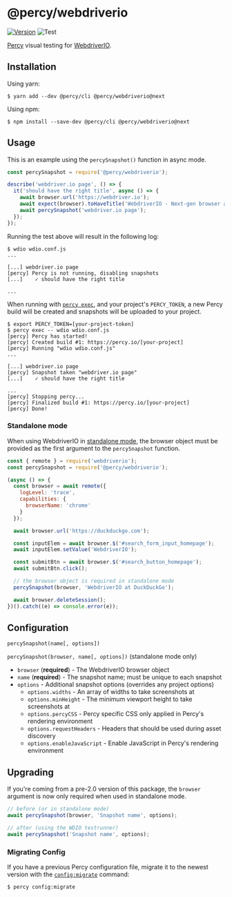 # @percy/webdriverio

[![Version](https://img.shields.io/npm/v/@percy/webdriverio.svg)](https://www.npmjs.com/package/@percy/webdriverio)
![Test](https://github.com/percy/percy-webdriverio/workflows/Test/badge.svg)

[Percy](https://percy.io) visual testing for [WebdriverIO](http://webdriver.io/).

## Installation

Using yarn:

```sh-session
$ yarn add --dev @percy/cli @percy/webdriverio@next
```

Using npm:

```sh-session
$ npm install --save-dev @percy/cli @percy/webdriverio@next
```
## Usage

This is an example using the `percySnapshot()` function in async mode.

```javascript
const percySnapshot = require('@percy/webdriverio');

describe('webdriver.io page', () => {
  it('should have the right title', async () => {
    await browser.url('https://webdriver.io');
    await expect(browser).toHaveTitle('WebdriverIO · Next-gen browser and mobile automation test framework for Node.js');
    await percySnapshot('webdriver.io page');
  });
});
```

Running the test above will result in the following log:

```sh-session
$ wdio wdio.conf.js
...

[...] webdriver.io page
[percy] Percy is not running, disabling snapshots
[...]    ✓ should have the right title

...
```

When running with [`percy
exec`](https://github.com/percy/cli/tree/master/packages/cli-exec#percy-exec), and your project's
`PERCY_TOKEN`, a new Percy build will be created and snapshots will be uploaded to your project.

```sh-session
$ export PERCY_TOKEN=[your-project-token]
$ percy exec -- wdio wdio.conf.js
[percy] Percy has started!
[percy] Created build #1: https://percy.io/[your-project]
[percy] Running "wdio wdio.conf.js"
...

[...] webdriver.io page
[percy] Snapshot taken "webdriver.io page"
[...]    ✓ should have the right title

...
[percy] Stopping percy...
[percy] Finalized build #1: https://percy.io/[your-project]
[percy] Done!
```

### Standalone mode

When using WebdriverIO in [standalone mode](https://webdriver.io/docs/setuptypes.html), the browser
object must be provided as the first argument to the `percySnapshot` function.

```javascript
const { remote } = require('webdriverio');
const percySnapshot = require('@percy/webdriverio');

(async () => {
  const browser = await remote({
    logLevel: 'trace',
    capabilities: {
      browserName: 'chrome'
    }
  });

  await browser.url('https://duckduckgo.com');

  const inputElem = await browser.$('#search_form_input_homepage');
  await inputElem.setValue('WebdriverIO');

  const submitBtn = await browser.$('#search_button_homepage');
  await submitBtn.click();

  // the browser object is required in standalone mode
  percySnapshot(browser, 'WebdriverIO at DuckDuckGo');

  await browser.deleteSession();
})().catch((e) => console.error(e));
```

## Configuration

`percySnapshot(name[, options])`

`percySnapshot(browser, name[, options])` (standalone mode only)

- `browser` (**required**) - The WebdriverIO browser object
- `name` (**required**) - The snapshot name; must be unique to each snapshot
- `options` - Additional snapshot options (overrides any project options)
  - `options.widths` - An array of widths to take screenshots at
  - `options.minHeight` - The minimum viewport height to take screenshots at
  - `options.percyCSS` - Percy specific CSS only applied in Percy's rendering environment
  - `options.requestHeaders` - Headers that should be used during asset discovery
  - `options.enableJavaScript` - Enable JavaScript in Percy's rendering environment

## Upgrading

If you're coming from a pre-2.0 version of this package, the `browser` argument is now only required
when used in standalone mode.

```javascript
// before (or in standalone mode)
await percySnapshot(browser, 'Snapshot name', options);

// after (using the WDIO testrunner)
await percySnapshot('Snapshot name', options);
```

### Migrating Config

If you have a previous Percy configuration file, migrate it to the newest version with the
[`config:migrate`](https://github.com/percy/cli/tree/master/packages/cli-config#percy-configmigrate-filepath-output) command:

```sh-session
$ percy config:migrate
```
